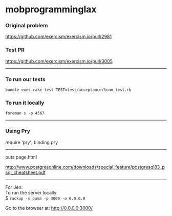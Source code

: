 # mobprogramminglax

### Original problem
https://github.com/exercism/exercism.io/pull/2981

### Test PR
https://github.com/exercism/exercism.io/pull/3005

---

### To run our tests

`bundle exec rake test TEST=test/acceptance/team_test.rb`

### To run it locally
`foreman s -p 4567`

---

### Using Pry

require 'pry'; binding.pry  

---

puts page.html

http://www.postgresonline.com/downloads/special_feature/postgresql83_psql_cheatsheet.pdf

---

For Jen:  
To run the server locally:   
$ `rackup -s puma -p 3000 -o 0.0.0.0`

Go to the browser at:
http://0.0.0.0:3000/
